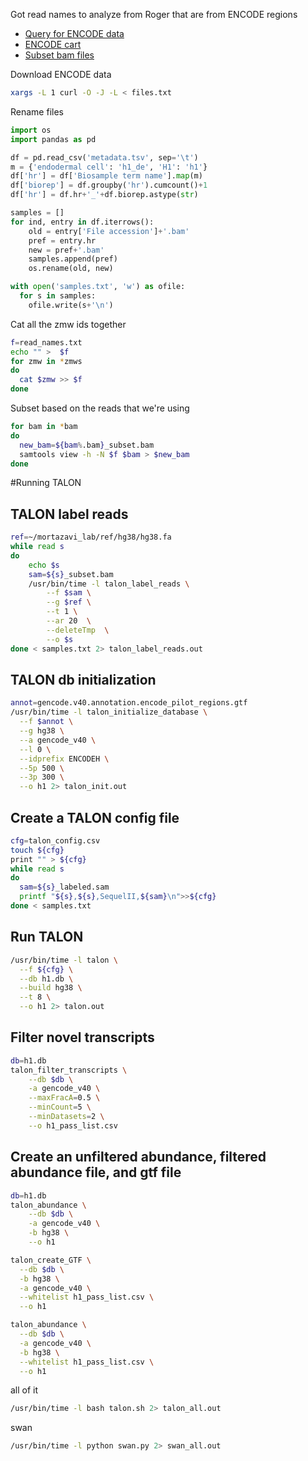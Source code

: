 Got read names to analyze from Roger that are from ENCODE regions

* [Query for ENCODE data](https://www.encodeproject.org/search/?searchTerm=lrgasp&type=Experiment&assay_title=long+read+RNA-seq&replicates.library.biosample.donor.organism.scientific_name=Homo+sapiens&biosample_ontology.term_name=H1&biosample_ontology.term_name=endodermal+cell&files.platform.term_name=Pacific+Biosciences+Sequel+II&replicates.library.nucleic_acid_term_name=polyadenylated+mRNA)
* [ENCODE cart](https://www.encodeproject.org/carts/2a400711-709e-4167-a65a-4d1da2e4a4fc/)
* [Subset bam files](https://drive.google.com/drive/folders/1wRoUicPTH3-h6SeuUI7t23aFQ7A2RcWI?usp=sharing)


Download ENCODE data
```bash
xargs -L 1 curl -O -J -L < files.txt
```

Rename files
```python
import os
import pandas as pd

df = pd.read_csv('metadata.tsv', sep='\t')
m = {'endodermal cell': 'h1_de', 'H1': 'h1'}
df['hr'] = df['Biosample term name'].map(m)
df['biorep'] = df.groupby('hr').cumcount()+1
df['hr'] = df.hr+'_'+df.biorep.astype(str)

samples = []
for ind, entry in df.iterrows():
    old = entry['File accession']+'.bam'
    pref = entry.hr
    new = pref+'.bam'
    samples.append(pref)
    os.rename(old, new)

with open('samples.txt', 'w') as ofile:
  for s in samples:
    ofile.write(s+'\n')
```

Cat all the zmw ids together
```bash
f=read_names.txt
echo "" >  $f
for zmw in *zmws
do
  cat $zmw >> $f
done
```

Subset based on the reads that we're using
```bash
for bam in *bam
do
  new_bam=${bam%.bam}_subset.bam
  samtools view -h -N $f $bam > $new_bam
done
```

#Running TALON

## TALON label reads
```bash
ref=~/mortazavi_lab/ref/hg38/hg38.fa
while read s
do
    echo $s
    sam=${s}_subset.bam
    /usr/bin/time -l talon_label_reads \
        --f $sam \
        --g $ref \
        --t 1 \
        --ar 20  \
        --deleteTmp  \
        --o $s
done < samples.txt 2> talon_label_reads.out
```

## TALON db initialization
```bash
annot=gencode.v40.annotation.encode_pilot_regions.gtf
/usr/bin/time -l talon_initialize_database \
  --f $annot \
  --g hg38 \
  --a gencode_v40 \
  --l 0 \
  --idprefix ENCODEH \
  --5p 500 \
  --3p 300 \
  --o h1 2> talon_init.out
```

## Create a TALON config file
```bash
cfg=talon_config.csv
touch ${cfg}
print "" > ${cfg}
while read s
do
  sam=${s}_labeled.sam
  printf "${s},${s},SequelII,${sam}\n">>${cfg}
done < samples.txt
```

## Run TALON
```bash
/usr/bin/time -l talon \
  --f ${cfg} \
  --db h1.db \
  --build hg38 \
  --t 8 \
  --o h1 2> talon.out
```

## Filter novel transcripts
```bash
db=h1.db
talon_filter_transcripts \
    --db $db \
    -a gencode_v40 \
    --maxFracA=0.5 \
    --minCount=5 \
    --minDatasets=2 \
    --o h1_pass_list.csv
```

## Create an unfiltered abundance, filtered abundance file, and gtf file
```bash
db=h1.db
talon_abundance \
    --db $db \
    -a gencode_v40 \
    -b hg38 \
    --o h1

talon_create_GTF \
  --db $db \
  -b hg38 \
  -a gencode_v40 \
  --whitelist h1_pass_list.csv \
  --o h1

talon_abundance \
  --db $db \
  -a gencode_v40 \
  -b hg38 \
  --whitelist h1_pass_list.csv \
  --o h1
```

all of it
```bash
/usr/bin/time -l bash talon.sh 2> talon_all.out
```

swan
```bash
/usr/bin/time -l python swan.py 2> swan_all.out
```
